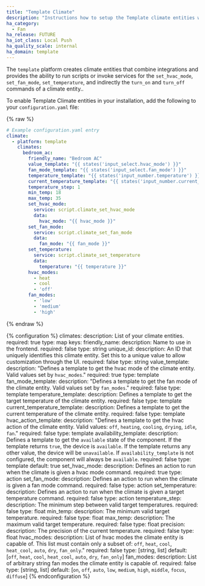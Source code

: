 ```yaml
---
title: "Template Climate"
description: "Instructions how to setup the Template climate entities within Home Assistant."
ha_category:
  - Fan
ha_release: FUTURE
ha_iot_class: Local Push
ha_quality_scale: internal
ha_domain: template
---
```


The `template` platform creates climate entities that combine integrations and provides the
ability to run scripts or invoke services for the `set_hvac_mode`, `set_fan_mode`, `set_temperature`,
and indirectly the `turn_on` and `turn_off` commands of a climate entity..

To enable Template Climate entities in your installation, add the following to your
`configuration.yaml` file:

{% raw %}

```yaml
# Example configuration.yaml entry
climate:
  - platform: template
    climates:
      bedroom_ac:
        friendly_name: "Bedroom AC"
        value_template: "{{ states('input_select.hvac_mode') }}"
        fan_mode_template: "{{ states('input_select.fan_mode') }}"
        temperature_template: "{{ states('input_number.temperature') }}"
        current_temperature_template: "{{ states('input_number.current_temperature') }}"
        temperature_step: 1
        min_temp: 18
        max_temp: 35
        set_hvac_mode:
          service: script.climate_set_hvac_mode
          data:
            hvac_mode: "{{ hvac_mode }}"
        set_fan_mode:
          service: script.climate_set_fan_mode
          data:
            fan_mode: "{{ fan_mode }}"
        set_temperature:
          service: script.climate_set_temperature
          data:
            temperature: "{{ temperature }}"
        hvac_modes:
          - heat
          - cool
          - 'off'
        fan_modes:
          - 'low'
          - 'medium'
          - 'high'
```

{% endraw %}

{% configuration %}
  climates:
    description: List of your climate entities.
    required: true
    type: map
    keys:
      friendly_name:
        description: Name to use in the frontend.
        required: false
        type: string
      unique_id:
        description: An ID that uniquely identifies this climate entity. Set this to a unique value to allow customization through the UI.
        required: false
        type: string
      value_template:
        description: "Defines a template to get the hvac mode of the climate entity. Valid values set by `hvac_modes`."
        required: true
        type: template
      fan_mode_template:
        description: "Defines a template to get the fan mode of the climate entity. Valid values set by `fan_modes`."
        required: false
        type: template
      temperature_template:
        description: Defines a template to get the target temperature of the climate entity.
        required: false
        type: template
      current_temperature_template:
        description: Defines a template to get the current temperature of the climate entity.
        required: false
        type: template
      hvac_action_template:
        description: "Defines a template to get the hvac action of the climate entity. Valid values: `off`, `heating`, `cooling`, `drying`, `idle`, `fan`."
        required: false
        type: template
      availability_template:
        description: Defines a template to get the `available` state of the component. If the template returns `true`, the device is `available`. If the template returns any other value, the device will be `unavailable`. If `availability_template` is not configured, the component will always be `available`.
        required: false
        type: template
        default: true
      set_hvac_mode:
        description: Defines an action to run when the climate is given a hvac mode command.
        required: true
        type: action
      set_fan_mode:
        description: Defines an action to run when the climate is given a fan mode command.
        required: false
        type: action
      set_temperature:
        description: Defines an action to run when the climate is given a target temperature command.
        required: false
        type: action
      temperature_step:
        description: The minimum step between valid target temperatures.
        required: false
        type: float
      min_temp:
        description: The minimum valid target temperature.
        required: false
        type: float
      max_temp:
        description: The maximum valid target temperature.
        required: false
        type: float
      precision:
        description: The precision of the current temperature.
        required: false
        type: float
      hvac_modes:
        description: List of hvac modes the climate entity is capable of. This list must contain only a subset of: `off`, `heat`, `cool`, `heat_cool`, `auto`, `dry`, `fan_only`."
        required: false
        type: [string, list]
        default: [`off`, `heat`, `cool`, `heat_cool`, `auto`, `dry`, `fan_only`]
      fan_modes:
        description: List of arbitrary string fan modes the climate entity is capable of.
        required: false
        type: [string, list]
        default: [`on`, `off`, `auto`, `low`, `medium`, `high`, `middle`, `focus`, `diffuse`]
{% endconfiguration %}
